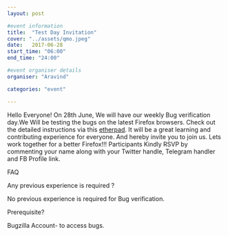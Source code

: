 ```yaml
---
layout: post

#event information
title:  "Test Day Invitation"
cover: "../assets/qmo.jpeg"
date:   2017-06-28
start_time: "06:00"
end_time: "24:00"

#event organiser details
organiser: "Aravind"

categories: "event"

---
```

Hello Everyone!
On 28th June, We will have our weekly Bug verification day.We Will be testing the bugs on the latest Firefox browsers. 
Check out the detailed instructions via this <a href="https://public.etherpad-mozilla.org/p/MozillaIN_QA_Bug_Verification_Day_20170628">etherpad</a>.
It will be a great learning and contributing experience for everyone. And hereby invite you to join us. Lets work together for a better Firefox!!!
Participants Kindly RSVP by commenting your name along with your Twitter handle, Telegram handler and FB Profile link.

FAQ

Any previous experience is required ?

No previous experience is required for Bug verification.

Prerequisite?

Bugzilla Account- to access bugs.
